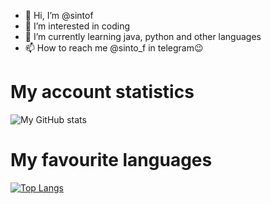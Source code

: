 - 👋 Hi, I’m @sintof
- 👀 I’m interested in coding 
- 🌱 I’m currently learning java, python and other languages 
- 📫 How to reach me @sinto_f in telegram😉

<!---
sintof/sintof is a ✨ special ✨ repository because its `README.md` (this file) appears on your GitHub profile.
You can click the Preview link to take a look at your changes.
--->
# My account statistics 

![My GitHub stats](https://github-readme-stats.vercel.app/api?username=sintof&show_icons=true&theme=dracula)

# My favourite languages

[![Top Langs](https://github-readme-stats.vercel.app/api/top-langs/?username=sintof)](https://github.com/anuraghazra/github-readme-stats)

